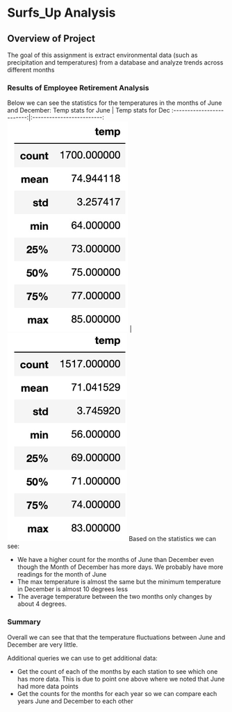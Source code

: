 # Surfs_Up Analysis

## Overview of Project
The goal of this assignment is extract environmental data (such as precipitation and temperatures) from a database and analyze trends across different months

### Results of Employee Retirement Analysis
Below we can see the statistics for the temperatures in the months of June and December:
Temp stats for June       |  Temp stats for Dec
:-------------------------:|:-------------------------:
![temp_june](https://raw.githubusercontent.com/si1ver1/surfs_up/master/resources/temp_june.jpg) | ![temp_dec](https://raw.githubusercontent.com/si1ver1/surfs_up/master/resources/temp_dec.jpg)
Based on the statistics we can see:
* We have a higher count for the months of June than December even though the Month of December has more days. We probably have more readings for the month of June
* The max temperature is almost the same but the minimum temperature in December is almost 10 degrees less
* The average temperature between the two months only changes by about 4 degrees.

### Summary
Overall we can see that that the temperature fluctuations between June and December are very little.

Additional queries we can use to get additional data:
* Get the count of each of the months by each station to see which one has more data. This is due to point one above where we noted that June had more data points
* Get the counts for the months for each year so we can compare each years June and December to each other